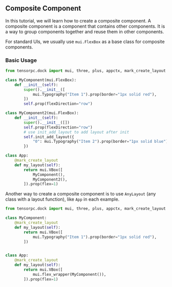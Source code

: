 ## Composite Component

In this tutorial, we will learn how to create a composite component. A composite component is a component that contains other components. It is a way to group components together and reuse them in other components.

For standard UIs, we usually use ```mui.FlexBox``` as a base class for composite components.

### Basic Usage

```Python
from tensorpc.dock import mui, three, plus, appctx, mark_create_layout

class MyComponent(mui.FlexBox):
    def __init__(self):
        super().__init__([
            mui.Typography("Item 1").prop(border="1px solid red"),
        ])
        self.prop(flexDirection="row")

class MyComponent2(mui.FlexBox):
    def __init__(self):
        super().__init__([])
        self.prop(flexDirection="row")
        # use init_add_layout to add layout after init
        self.init_add_layout({
            "0": mui.Typography("Item 2").prop(border="1px solid blue"),
        })

class App:
    @mark_create_layout
    def my_layout(self):
        return mui.VBox([
            MyComponent(),
            MyComponent2(),
        ]).prop(flex=1)

```

Another way to create a composite component is to use ```AnyLayout``` (any class with a layout function), like ```App``` in each example.

```Python
from tensorpc.dock import mui, three, plus, appctx, mark_create_layout

class MyComponent:
    @mark_create_layout
    def my_layout(self):
        return mui.VBox([
            mui.Typography("Item 1").prop(border="1px solid red"),
        ])


class App:
    @mark_create_layout
    def my_layout(self):
        return mui.VBox([
            mui.flex_wrapper(MyComponent()),
        ]).prop(flex=1)

```